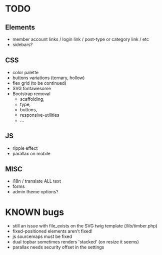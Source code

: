 # TODO

## Elements

* member account links / login link / post-type or category link / etc
* sidebars?

## CSS

* color palette
* buttons variations (ternary, hollow)
* flex grid (to be continued)
* SVG fontawesome
* Bootstrap removal
  * scaffolding,
  * type,
  * buttons,
  * responsive-utilities
  * ...

## JS

* ripple effect
* parallax on mobile

## MISC

* i18n / translate ALL text
* forms
* admin theme options?


# KNOWN bugs

* still an issue with file_exists on the SVG twig template (/lib/timber.php)
* fixed-positioned elements aren't fixed!
* js sourcemaps must be fixed
* dual topbar sometimes renders 'stacked' (on resize it seems)
* parallax needs security offset in the settings

